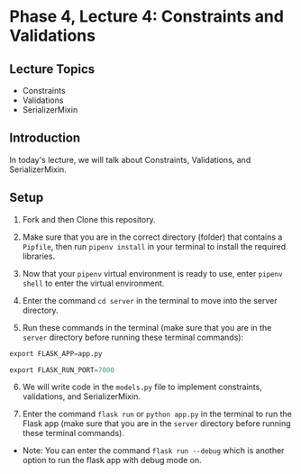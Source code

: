 # Phase 4, Lecture 4: Constraints and Validations

## Lecture Topics

- Constraints
- Validations
- SerializerMixin

## Introduction

In today's lecture, we will talk about Constraints, Validations, and SerializerMixin.

## Setup

1. Fork and then Clone this repository.

2. Make sure that you are in the correct directory (folder) that contains a `Pipfile`, then run `pipenv install` in your terminal to install the required libraries.

3. Now that your `pipenv` virtual environment is ready to use, enter `pipenv shell` to enter the virtual environment.

4. Enter the command `cd server` in the terminal to move into the server directory.

5. Run these commands in the terminal (make sure that you are in the `server` directory before running these terminal commands):

```py
export FLASK_APP=app.py

export FLASK_RUN_PORT=7000
```

6. We will write code in the `models.py` file to implement constraints, validations, and SerializerMixin.

7. Enter the command `flask run` or `python app.py` in the terminal to run the Flask app (make sure that you are in the `server` directory before running these terminal commands).

- Note: You can enter the command `flask run --debug` which is another option to run the flask app with debug mode on.
